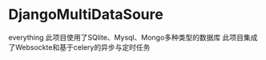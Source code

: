 # DjangoMultiDataSoure
everything
此项目使用了SQlite、Mysql、Mongo多种类型的数据库
此项目集成了Websockte和基于celery的异步与定时任务
